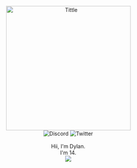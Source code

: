 <div align="center">
  <br>
  <img alt="Tittle" src="https://www.hey.com/assets/press/logos/hey-logo.png" width="333" hight="153"> <br>
  <img alt="Discord" src="https://img.shields.io/badge/Discord-God%20Mode%230949-%235539cc">
  <img alt="Twitter" src="https://img.shields.io/badge/Twitter-IGNGod__Mode-%2300acee">
  <br>
  <br>
  <a style="color::blue">Hii, I'm Dylan. <br> I'm 14.</a>
  <br>
  <img src="https://github-readme-stats.vercel.app/api?username=godModeD&show_icons=true&theme=github_dark&hide_border=true"/>
</div>

